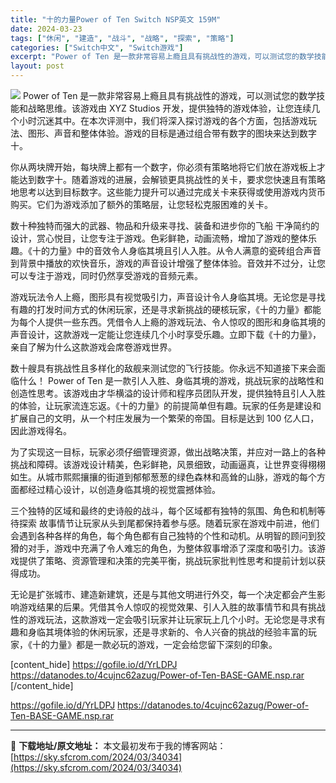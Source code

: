 ```yaml
---
title: "十的力量Power of Ten Switch NSP英文 159M"
date: 2024-03-23
tags: ["休闲", "建造", "战斗", "战略", "探索", "策略"]
categories: ["Switch中文", "Switch游戏"]
excerpt: "Power of Ten 是一款非常容易上瘾且具有挑战性的游戏，可以测试您的数学技能和战略思维。该游戏由 XYZ Studios 开发，提供独特的游戏体验，让您连续几个小时沉迷其中。在本次评测中，我们将深入探讨游戏的各个方面，包括游戏玩法、图形、声音和整体体验。游戏的目标是通过组合带有数字的图块来达&hellip;"
layout: post
---
```


<img class="aligncenter" src="https://sky.sfcrom.com/wp-content/uploads/2024/03/20240329095550-8732e.jpeg" />
Power of Ten 是一款非常容易上瘾且具有挑战性的游戏，可以测试您的数学技能和战略思维。该游戏由 XYZ Studios 开发，提供独特的游戏体验，让您连续几个小时沉迷其中。在本次评测中，我们将深入探讨游戏的各个方面，包括游戏玩法、图形、声音和整体体验。游戏的目标是通过组合带有数字的图块来达到数字十。

你从两块牌开始，每块牌上都有一个数字，你必须有策略地将它们放在游戏板上才能达到数字十。随着游戏的进展，会解锁更具挑战性的关卡，要求您快速且有策略地思考以达到目标数字。这些能力提升可以通过完成关卡来获得或使用游戏内货币购买。它们为游戏添加了额外的策略层，让您轻松克服困难的关卡。

数十种独特而强大的武器、物品和升级来寻找、装备和进步你的飞船
干净简约的设计，赏心悦目，让您专注于游戏。色彩鲜艳，动画流畅，增加了游戏的整体乐趣。《十的力量》中的音效令人身临其境且引人入胜。从令人满意的瓷砖组合声音到背景中播放的欢快音乐，游戏的声音设计增强了整体体验。音效并不过分，让您可以专注于游戏，同时仍然享受游戏的音频元素。

游戏玩法令人上瘾，图形具有视觉吸引力，声音设计令人身临其境。无论您是寻找有趣的打发时间方式的休闲玩家，还是寻求新挑战的硬核玩家，《十的力量》都能为每个人提供一些东西。凭借令人上瘾的游戏玩法、令人惊叹的图形和身临其境的声音设计，这款游戏一定能让您连续几个小时享受乐趣。立即下载《十的力量》，亲自了解为什么这款游戏会席卷游戏世界。

数十艘具有挑战性且多样化的敌舰来测试您的飞行技能。你永远不知道接下来会面临什么！
Power of Ten 是一款引人入胜、身临其境的游戏，挑战玩家的战略性和创造性思考。该游戏由才华横溢的设计师和程序员团队开发，提供独特且引人入胜的体验，让玩家流连忘返。《十的力量》的前提简单但有趣。玩家的任务是建设和扩展自己的文明，从一个村庄发展为一个繁荣的帝国。目标是达到 100 亿人口，因此游戏得名。

为了实现这一目标，玩家必须仔细管理资源，做出战略决策，并应对一路上的各种挑战和障碍。该游戏设计精美，色彩鲜艳，风景细致，动画逼真，让世界变得栩栩如生。从城市熙熙攘攘的街道到郁郁葱葱的绿色森林和高耸的山脉，游戏的每个方面都经过精心设计，以创造身临其境的视觉震撼体验。

三个独特的区域和最终的史诗般的战斗，每个区域都有独特的氛围、角色和机制等待探索
故事情节让玩家从头到尾都保持着参与感。随着玩家在游戏中前进，他们会遇到各种各样的角色，每个角色都有自己独特的个性和动机。从明智的顾问到狡猾的对手，游戏中充满了令人难忘的角色，为整体叙事增添了深度和吸引力。该游戏提供了策略、资源管理和决策的完美平衡，挑战玩家批判性思考和提前计划以获得成功。

无论是扩张城市、建造新建筑，还是与其他文明进行外交，每一个决定都会产生影响游戏结果的后果。凭借其令人惊叹的视觉效果、引人入胜的故事情节和具有挑战性的游戏玩法，这款游戏一定会吸引玩家并让玩家玩上几个小时。无论您是寻求有趣和身临其境体验的休闲玩家，还是寻求新的、令人兴奋的挑战的经验丰富的玩家，《十的力量》都是一款必玩的游戏，一定会给您留下深刻的印象。

[content_hide]
https://gofile.io/d/YrLDPJ
https://datanodes.to/4cujnc62azug/Power-of-Ten-BASE-GAME.nsp.rar
[/content_hide]

<!--wechatfans start-->
https://gofile.io/d/YrLDPJ
https://datanodes.to/4cujnc62azug/Power-of-Ten-BASE-GAME.nsp.rar
<!--wechatfans end-->

---
📖 **下载地址/原文地址：** 本文最初发布于我的博客网站：[https://sky.sfcrom.com/2024/03/34034](https://sky.sfcrom.com/2024/03/34034)
